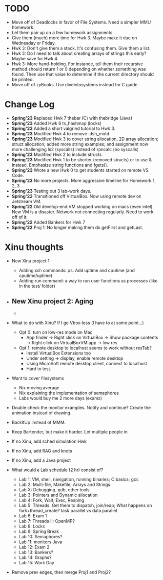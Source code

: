 # TODO
- Move off of Deadlocks in favor of File Systems. Need a simpler MMU homework.
- Let them pair up on a few homework assignments
- Give them (much) more time for Hwk 3. Maybe make it due on Wednesday or Friday.
- Hwk 3: Don't give them a stack. It's confusing them. Give them a list.
- Hwk 3: Do I need to talk about creating arrays of strings this early? Maybe save for Hwk 4.
- Hwk 3: More hand-holding. For instance, tell them their recursive method should return 1 or 0 depending on whether something was found. Then use that value to determine if the current directory should be printed.
- Move off of zyBooks. Use diveintosystems instead for C guide.

# Change Log
- **Spring'23** Replaced Hwk 7 thebar (C) with thebridge (Java)
- **Spring'23** Added Hwk 6 ts_hashmap (locks)
- **Spring'23** Added a short valgrind tutorial to Hwk 3.
- **Spring'23** Modified Hwk 4 to remove .dsh_motd
- **Spring'23** Modified Hwk 3 to cover string allocation, 2D array allocation; struct allocation; added more string examples; and assignment now more challenging ls2 (syscalls) instead of rpncalc (no syscalls)
- **Spring'23** Modified Hwk 2 to include structs
- **Spring'23** Modified Hwk 1 to be shorter (removed structs) or to use & instead. Emphasize string functions and fgets().
- **Spring'23** Wrote a new Hwk 0 to get students started on remote VS Code.
- **Spring'23** No more projects. More aggressive timeline for Homework 1, 2, 3. 
- **Spring'23** Testing out 3 lab-work days.
- **Spring'23** Transitioned off VirtualBox. Now using remote dev on Jetstream VM.
- **Spring'22** Old develop-end VM stopped working on macs (even intel). New VM is a disaster. Network not connecting regularly. Need to work off of it.
- **Spring'22** Added Bankers for Hwk 7
- **Spring'22** Proj 1: No longer making them do getFirst and getLast.

# Xinu thoughts
- New Xinu project 1
  - Adding xsh commands: ps. Add uptime and cputime (and cputime/uptime)
  - Adding run <prog> command: a way to run user functions as processes (like in the test/ folder)

- New Xinu project 2: Aging
  - 
  - 

- What to do with Xinu? If I go Vbox-less (I have to at some point...)
  - Opt 0: turn on low-res mode on Mac
    - App finder -> Right click on VirtualBox -> Show package contents -> Right click on VirtualBoxVM.app -> low res
  - Opt 1: remote desktop to localhost seems to work without resTab?
    - Install VirtualBox Extensions too
    - Under setting => display, enable remote desktop
    - Using MicroSoft remote desktop client, connect to localhost
    - Hard to test.
- Want to cover filesystems
  - Nix moving average
  - Nix explaining the implementation of semaphores
  - Labs would buy me 2 more days (exams)
- Double check the monitor examples. Notify and continue? Create the animation instead of drawing.
- BackItUp instead of MMM.
- Keep Bartender, but make it harder. Let multiple people in
- If no Xinu, add sched simulation Hwk
- If no Xinu, add RAG and knots
- If no Xinu, add a Java project

- What would a Lab schedule (2 hr) consist of?

  - Lab 1: VM, shell, navigation, running binaries; C basics; gcc
  - Lab 2: Multi-file, Makefile; Arrays and Strings
  - Lab X: Debugging, gdb, other tools
  - Lab 3: Pointers and Dynamic allocation
  - Lab 4: Fork, Wait, Exec, Reaping
  - Lab 5: Threads. Get them to dispatch, join/reap; What happens on fork+thread_create? task parallel vs data parallel
  - Lab 6: Exam 1
  - Lab 7: Threads II: OpenMP?
  - Lab 8: Locks
  - Lab 9: Spring Break
  - Lab 10: Semaphores?
  - Lab 11: monitors Java
  - Lab 12: Exam 2
  - Lab 13: Bankers?
  - Lab 14: Graphs?
  - Lab 15: Work Day

- Remove prev edges, then merge Proj1 and Proj2?
